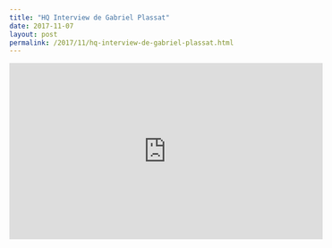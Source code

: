 ```yaml
---
title: "HQ Interview de Gabriel Plassat"
date: 2017-11-07
layout: post
permalink: /2017/11/hq-interview-de-gabriel-plassat.html
---
```


<iframe width="560" height="315" src="https://www.youtube.com/embed/iEuxkUmCKD8&t=13s" frameborder="0" allowfullscreen></iframe>